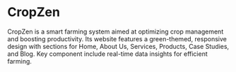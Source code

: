 # CropZen
CropZen is a smart farming system aimed at optimizing crop management and boosting productivity. Its website features a green-themed, responsive design with sections for Home, About Us, Services, Products, Case Studies, and Blog. Key component include real-time data insights for efficient farming.
